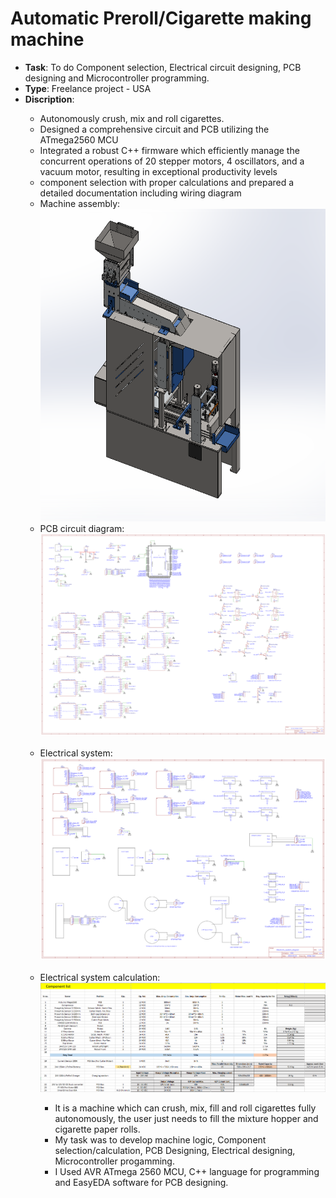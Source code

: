 # Automatic Preroll/Cigarette making machine

- <strong>Task</strong>: To do Component selection, Electrical circuit designing, PCB designing and Microcontroller programming.
- <strong>Type</strong>: Freelance project - USA
- <strong>Discription</strong>:
<ul><ul>
<li>Autonomously crush, mix and roll cigarettes.</li>
<li>Designed a comprehensive circuit and PCB utilizing the ATmega2560 MCU</li>
<li>Integrated a robust C++ firmware which efficiently manage the
concurrent operations of 20 stepper motors, 4 oscillators, and a vacuum
motor, resulting in exceptional productivity levels</li>
<li>component selection with proper calculations and prepared a
detailed documentation including wiring diagram</li>
<li>Machine assembly:</li>
  <img src = "https://github.com/kirtansoni1/Project_Portfolio/blob/716811cf1d74a46b38a9533569606118cf0afca1/Automatic%20Preroll%20Machine%20project/Machine%20image.png" width ="750" height = "500"></br>
<li>PCB circuit diagram:</li>
  <img src = "https://github.com/kirtansoni1/Project_Portfolio/blob/205ca23ad7b68ba8fe1a993ccb033d233e0d8222/Automatic%20Preroll%20Machine%20project/Schematic_Rol%20Making%20Machine.png"></br></br>
<li>Electrical system:</li>
<img src = "https://github.com/kirtansoni1/Project_Portfolio/blob/abf0b269dbe1fe702c4af2ee78b2d7b679f1dbd9/Automatic%20Preroll%20Machine%20project/Electric_design_Roll%20Making%20Machine.png"></br></br>
<li>Electrical system calculation:</li>
<img src = "https://github.com/kirtansoni1/Project_Portfolio/blob/b533e9f0ae037ea453400f4677fa4d631b7dd1d0/Umanned%20Guided%20Vechicle%20for%20agriculture/System%20Calculation.png">

- It is a machine which can crush, mix, fill and roll cigarettes fully autonomously, the user just needs to fill the mixture hopper and cigarette paper rolls.
- My task was to develop machine logic, Component selection/calculation, PCB Designing, Electrical designing, Microcontroller progamming.
- I Used AVR ATmega 2560 MCU, C++ language for programming and EasyEDA software for PCB designing.
